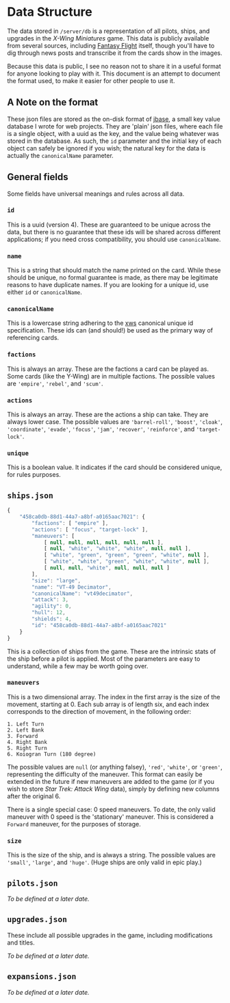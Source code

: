 # Data Structure

The data stored in `/server/db` is a representation of all pilots, ships, and upgrades in the _X-Wing Miniatures_ game.
This data is publicly available from several sources, including
[Fantasy Flight](http://www.fantasyflightgames.com/edge_minisite.asp?eidm=174) itself, though you'll have to dig through
news posts and transcribe it from the cards show in the images.

Because this data is public, I see no reason not to share it in a useful format for anyone looking to play with it. This
document is an attempt to document the format used, to make it easier for other people to use it.

## A Note on the format

These json files are stored as the on-disk format of [jbase](https://github.com/Morgul/jbase), a small key value
database I wrote for web projects. They are 'plain' json files, where each file is a single object, with a uuid as the
key, and the value being whatever was stored in the database. As such, the `id` parameter and the initial key of each
object can safely be ignored if you wish; the natural key for the data is actually the `canonicalName` parameter.

## General fields

Some fields have universal meanings and rules across all data.

### `id`

This is a uuid (version 4). These are guaranteed to be unique across the data, but there is no guarantee that these ids
will be shared across different applications; if you need cross compatibility, you should use `canonicalName`.

### `name`

This is a string that should match the name printed on the card. While these should be unique, no formal guarantee is
made, as there may be legitimate reasons to have duplicate names. If you are looking for a unique id, use either `id` or
`canonicalName`.

### `canonicalName`

This is a lowercase string adhering to the [xws](https://github.com/elistevens/xws-spec#canonical-unique-ids) canonical
unique id specification. These ids can (and should!) be used as the primary way of referencing cards.

### `factions`

This is always an array. These are the factions a card can be played as. Some cards (like the Y-Wing) are in multiple
factions. The possible values are `'empire'`, `'rebel'`, and `'scum'`.

### `actions`

This is always an array. These are the actions a ship can take. They are always lower case. The possible values are
`'barrel-roll'`, `'boost'`, `'cloak'`, `'coordinate'`, `'evade'`, `'focus'`, `'jam'`, `'recover'`, `'reinforce'`, and
`'target-lock'`.

### `unique`

This is a boolean value. It indicates if the card should be considered unique, for rules purposes.

## `ships.json`

```javascript
{
    "458ca0db-88d1-44a7-a8bf-a0165aac7021": {
        "factions": [ "empire" ],
        "actions": [ "focus", "target-lock" ],
        "maneuvers": [
            [ null, null, null, null, null, null ],
            [ null, "white", "white", "white", null, null ],
            [ "white", "green", "green", "green", "white", null ],
            [ "white", "white", "green", "white", "white", null ],
            [ null, null, "white", null, null, null ]
        ],
        "size": "large",
        "name": "VT-49 Decimator",
        "canonicalName": "vt49decimator",
        "attack": 3,
        "agility": 0,
        "hull": 12,
        "shields": 4,
        "id": "458ca0db-88d1-44a7-a8bf-a0165aac7021"
    }
}
```

This is a collection of ships from the game. These are the intrinsic stats of the ship before a pilot is applied. Most
of the parameters are easy to understand, while a few may be worth going over.

### `maneuvers`

This is a two dimensional array. The index in the first array is the size of the movement, starting at 0. Each sub array
is of length six, and each index corresponds to the direction of movement, in the following order:

    1. Left Turn
    2. Left Bank
    3. Forward
    4. Right Bank
    5. Right Turn
    6. Koiogran Turn (180 degree)

The possible values are `null` (or anything falsey), `'red'`, `'white'`, or `'green'`, representing the difficulty of
the maneuver. This format can easily be extended in the future if new maneuvers are added to the game (or if you wish to
store _Star Trek: Attack Wing_ data), simply by defining new columns after the original 6.

There is a single special case: 0 speed maneuvers. To date, the only valid maneuver with 0 speed is the 'stationary'
maneuver. This is considered a `Forward` maneuver, for the purposes of storage.

### `size`

This is the size of the ship, and is always a string. The possible values are `'small'`, `'large'`, and `'huge'`. (Huge
ships are only valid in epic play.)

## `pilots.json`

_To be defined at a later date._

## `upgrades.json`

These include all possible upgrades in the game, including modifications and titles.

_To be defined at a later date._

## `expansions.json`

_To be defined at a later date._
